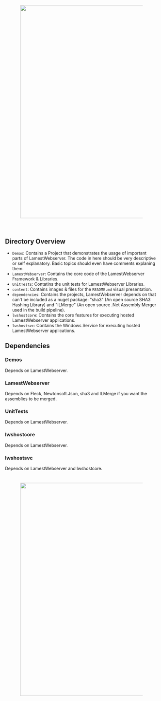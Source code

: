 <h1 align="center">
  <img src="https://raw.githubusercontent.com/rainerzufalldererste/LamestWebserver/master/LamestWebserver/content/lwsbubbles.png" style="width: 700px; max-width: 80%">
  <br><br>
</h1>

## Directory Overview

* `Demos`: Contains a Project that demonstrates the usage of important parts of LamestWebserver. The code in here should be very descriptive or self explanatory. Basic topics should even have comments explaning them.
* `LamestWebserver`: Contains the core code of the LamestWebserver Framework & Libraries.
* `UnitTests`: Contatins the unit tests for LamestWebserver Libraries.
* `content`: Contains images & files for the `README.md` visual presentation.
* `dependencies`: Contains the projects, LamestWebserver depends on that can't be included as a nuget package: "sha3" (An open source SHA3 Hashing Library) and "ILMerge" (An open source .Net Assembly Merger used in the build pipeline).
* `lwshostcore`: Contains the core features for executing hosted LamestWebserver applications.
* `lwshostsvc`: Contains the Windows Service for executing hosted LamestWebserver applications.


## Dependencies

### Demos
Depends on LamestWebserver.

### LamestWebserver
Depends on Fleck, Newtonsoft.Json, sha3 and ILMerge if you want the assemblies to be merged.

### UnitTests
Depends on LamestWebserver.

### lwshostcore
Depends on LamestWebserver.

### lwshostsvc
Depends on LamestWebserver and lwshostcore.

<h1 align="center">
  <img src="https://raw.githubusercontent.com/rainerzufalldererste/LamestWebserver/master/LamestWebserver/content/lwsbubbles2.png" style="width: 700px; max-width: 80%">
</h1>